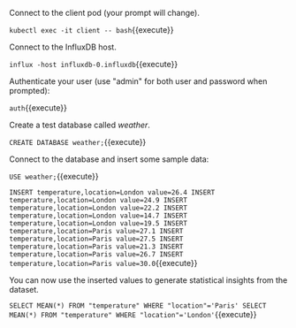 Connect to the client pod (your prompt will change).

`kubectl exec -it client -- bash`{{execute}}

Connect to the InfluxDB host.

`influx -host influxdb-0.influxdb`{{execute}}

Authenticate your user (use "admin" for both user and password when
prompted):

`auth`{{execute}}

Create a test database called <em>weather</em>.

`CREATE DATABASE weather;`{{execute}}

Connect to the database and insert some sample data:

`USE weather;`{{execute}}

`INSERT temperature,location=London value=26.4
INSERT temperature,location=London value=24.9
INSERT temperature,location=London value=22.2
INSERT temperature,location=London value=14.7
INSERT temperature,location=London value=19.5
INSERT temperature,location=Paris value=27.1
INSERT temperature,location=Paris value=27.5
INSERT temperature,location=Paris value=21.3
INSERT temperature,location=Paris value=26.7
INSERT temperature,location=Paris value=30.0`{{execute}}

You can now use the inserted values to generate statistical insights from the
dataset.

`SELECT MEAN(*) FROM "temperature" WHERE "location"='Paris'
SELECT MEAN(*) FROM "temperature" WHERE "location"='London'`{{execute}}